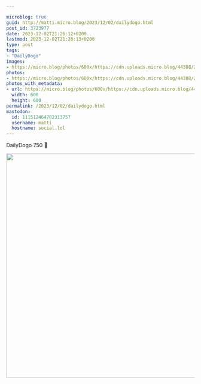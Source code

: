 ```yaml
---

microblog: true
guid: http://matti.micro.blog/2023/12/02/dailydogo.html
post_id: 3723977
date: 2023-12-02T21:26:12+0200
lastmod: 2023-12-02T21:26:13+0200
type: post
tags:
- "DailyDogo"
images:
- https://micro.blog/photos/600x/https://cdn.uploads.micro.blog/44388/2023/9be7591309ad4bccbed3e9da78816a11.jpg
photos:
- https://micro.blog/photos/600x/https://cdn.uploads.micro.blog/44388/2023/9be7591309ad4bccbed3e9da78816a11.jpg
photos_with_metadata:
- url: https://micro.blog/photos/600x/https://cdn.uploads.micro.blog/44388/2023/9be7591309ad4bccbed3e9da78816a11.jpg
  width: 600
  height: 600
permalink: /2023/12/02/dailydogo.html
mastodon:
  id: 111512464702313757
  username: matti
  hostname: social.lol
---
```

DailyDogo 750 🐶

<img src="/media/uploads/2023/9be7591309ad4bccbed3e9da78816a11.jpg" width="600" height="600" alt="" />
